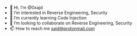 - 👋 Hi, I’m @0xajd
- 👀 I’m interested in Reverse Engineering, Security
- 🌱 I’m currently learning Code Injection
- 💞️ I’m looking to collaborate on Reverse Engineering, Security
- 📫 How to reach me xajd@protonmail.com
